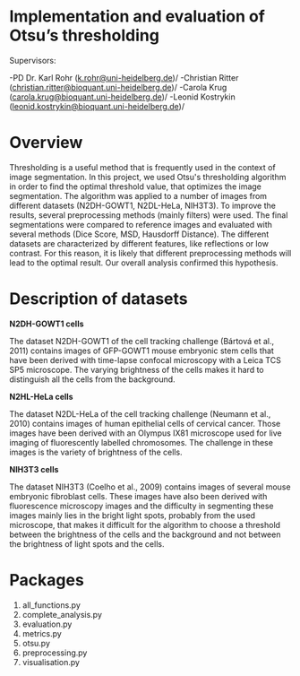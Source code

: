 # Implementation and evaluation of Otsu’s thresholding

Supervisors:

-PD Dr. Karl Rohr (k.rohr@uni-heidelberg.de)/
-Christian Ritter (christian.ritter@bioquant.uni-heidelberg.de)/
-Carola Krug (carola.krug@bioquant.uni-heidelberg.de)/
-Leonid Kostrykin (leonid.kostrykin@bioquant.uni-heidelberg.de)/

# Overview
Thresholding is a useful method that is frequently used in the context of
image segmentation.
In this project, we used Otsu's thresholding algorithm in order to find the optimal threshold value,
that optimizes the image segmentation.
The algorithm was applied to a number of images from different datasets (N2DH-GOWT1, N2DL-HeLa, NIH3T3).
To improve the results, several preprocessing methods (mainly filters) were used.
The final segmentations were compared to reference images and evaluated with several methods (Dice Score, MSD, Hausdorff Distance).
The different datasets are characterized by different features, like reflections or low contrast.
For this reason, it is likely that different preprocessing methods will lead to the optimal result.
Our overall analysis confirmed this hypothesis.

# Description of datasets

**N2DH-GOWT1 cells**

The dataset N2DH-GOWT1 of the cell tracking challenge (Bártová et al., 2011) contains images of GFP-GOWT1 mouse
embryonic stem cells that have been derived with time-lapse confocal microscopy with a Leica TCS SP5 microscope.
The varying brightness of the cells makes it hard to distinguish all the cells from the background.

**N2HL-HeLa cells**

The dataset N2DL-HeLa of the cell tracking challenge (Neumann et al., 2010) contains images of human epithelial cells
of cervical cancer. Those images have been derived with an Olympus IX81 microscope used for live imaging of
fluorescently labelled chromosomes. The challenge in these images is the variety of brightness of the cells.

**NIH3T3 cells**

The dataset NIH3T3 (Coelho et al., 2009) contains images of several mouse embryonic fibroblast cells. These images
have also been derived with fluorescence microscopy images and the difficulty in segmenting these images mainly
lies in the bright light spots, probably from the used microscope, that makes it difficult for the algorithm to choose
a threshold between the brightness of the cells and the background and not between the brightness of light spots
and the cells.

# Packages 
1. all_functions.py
2. complete_analysis.py
3. evaluation.py
4. metrics.py
5. otsu.py
6. preprocessing.py
7. visualisation.py



